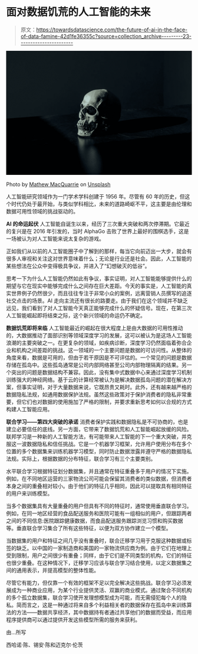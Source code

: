 # 面对数据饥荒的人工智能的未来

> 原文：<https://towardsdatascience.com/the-future-of-ai-in-the-face-of-data-famine-42d1fe36355c?source=collection_archive---------23----------------------->

![](img/40e1c20f44a9c0cb6917791497de1c76.png)

Photo by [Mathew MacQuarrie](https://unsplash.com/@deskfire?utm_source=unsplash&utm_medium=referral&utm_content=creditCopyText) on [Unsplash](https://unsplash.com/search/photos/death?utm_source=unsplash&utm_medium=referral&utm_content=creditCopyText)

人工智能研究领域作为一门学术学科创建于 1956 年。尽管有 60 年的历史，但这个时代仍处于最开始，与类似学科相比，未来的道路崎岖不平，这主要是由伦理和数据可用性领域的挑战驱动的。

**AI 的命运起伏** 人工智能自诞生以来，经历了三次重大突破和两次停滞期。它最近的复兴是在 2016 年引发的，当时 AlphaGo 击败了世界上最好的围棋选手，这是一场被认为对人工智能来说太复杂的游戏。

正如我们从以前的人工智能圈子中了解到的那样，每当它向前迈出一大步，就会有很多人审视和关注这对世界意味着什么；无论是行业还是社会。因此，人工智能的某些想法在公众中变得极具争议，并进入了“幻想破灭的低谷”。

思考一下为什么人工智能仍然如此有争议，事实证明，对人工智能能够提供什么的期望与它在现实中能够完成什么之间存在巨大差距。今天的事实是，人工智能的真实世界例子仍然很少，而且往往专注于非常小众的案例，远离营销人员撰写的追逐社交点击的场景。AI 走向主流还有很长的路要走。由于我们在这个领域并不缺乏远见，我们看到了对人工智能今天真正能够完成什么的怀疑信号。现在，在第三次人工智能崛起即将结束之际，这个新兴领域的命运仍不确定。

**数据饥荒即将来临** 人工智能最近的崛起在很大程度上是由大数据的可用性推动的，大数据推动了面部识别等领域深度学习的发展，这可以被认为是这场人工智能浪潮的主要突破之一。在更复杂的领域，如疾病诊断，深度学习仍然面临着弥合企业和机构之间差距的挑战。这一领域的一个主要问题是数据的可访问性。从整体的角度来看，数据是可用的，但由于若干原因是不可评估的。一个常见的问题是数据存储在孤岛中。这些孤岛通常是公司内部网络甚至公司内部物理隔离的结果。另一个突出的问题是数据结构不兼容。因此，没有集中式数据中心来通过深度学习机制训练强大的神经网络。基于云的计算经常被认为是解决数据孤岛问题的潜在解决方案，但事实证明，对于大量数据来说，它既昂贵又耗时。此外，还有越来越严格的数据隐私法规，如通用数据保护法规。虽然这些政策对于保护消费者的隐私非常重要，但它们也对数据的使用施加了严格的限制，并要求重新思考如何以合规的方式构建人工智能应用。

**联合学习——第四大突破的承诺** 消费者保护实践和数据隐私是不可协商的，也是建立必要信任的底线。另一方面，它带来了数据饥荒和人工智能崛起放缓的风险。联邦学习是一种新的人工智能方法，有可能带来人工智能的下一个重大突破，并克服这一波数据隐私和信任挑战。它是一个机器学习框架，允许用户使用分布在多个位置的多个数据集来训练机器学习模型，同时防止数据泄露并遵守严格的数据隐私法规。实际上，根据数据的分布特征，联合学习有三个主要类别。

水平联合学习根据特征划分数据集，并且通常在特征重叠多于用户的情况下实施。例如，在不同地区运营的三家物流公司可能会保留其消费者的类似数据，但消费者本身之间的重叠相对较小。由于他们的特征几乎相同，因此可以提取具有相同特征的用户来训练模型。

当多个数据集具有大量重叠的用户但具有不同的特征时，通常使用垂直联合学习。例如，在同一地区经营的食品配送服务和医院可能有一组相似的用户，但跟踪两者之间的不同信息:医院跟踪健康数据，而食品配送服务跟踪浏览习惯和购买数据等。垂直联合学习集合了所有这些特征，以便为双方协作建立一个模型。

当数据集的用户和特征之间几乎没有重叠时，联合迁移学习用于克服这种数据或标签的缺乏。以中国的一家制造商和美国的一家物流供应商为例。由于它们在地理上受到限制，用户之间很少有重叠；同样，由于它们是不同类型的机构，它们的特征也很少重叠。在这种情况下，迁移学习应该与联合学习结合使用，以定义数据集之间的通用表示，并提高模型的整体性能。

尽管它有能力，但仅靠一个有效的框架不足以完全解决这些挑战。联合学习必须发展成为一种商业应用，为某个行业提供灵活、双赢的商业模式。通过聚合不同机构的多个孤立数据集，联合学习使开发理想模型成为可能，而无需侵犯每个人的隐私。简而言之，这是一种通过将来自多个利益相关者的数据保存在孤岛中来训练算法的方法——数据共享经济，其中数据持有者通过共享他们的数据而受益，而应用程序提供商可以通过提供开发这些模型所需的服务来获利。

由...所写

西哈诺·陈、锡安·陈和迈克尔·伦茨